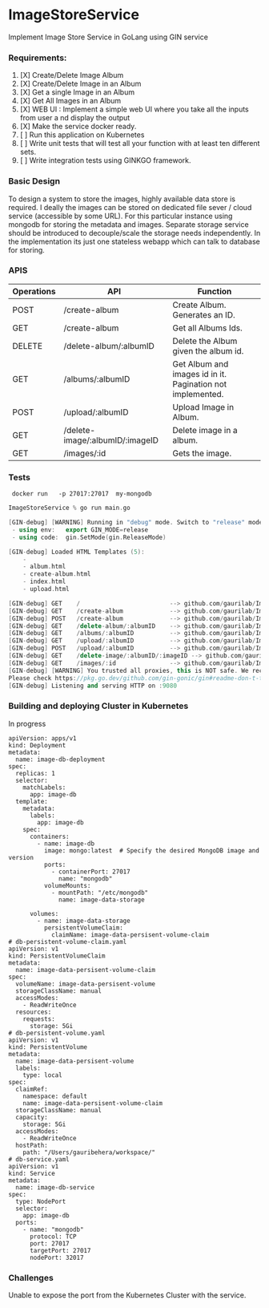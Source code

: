 # ImageStoreService

Implement Image Store Service in GoLang using GIN service

### Requirements:

1) [X] Create/Delete Image Album
2) [X] Create/Delete Image in an Album
3) [X] Get a single Image in an Album
4) [X] Get All Images in an Album
5) [X] WEB UI : Implement a simple web UI where you take all the inputs from user a nd display the output
6) [X] Make the service docker ready.
7) [ ] Run this application on Kubernetes
8) [ ] Write unit tests that will test all your function with at least ten different sets.
9) [ ] Write integration tests using GINKGO framework.

### Basic Design

 To design a system to store the images, highly available data store is required.  I deally  the images can be stored on dedicated file sever / cloud service (accessible by some URL). For this particular instance using mongodb for  storing the metadata and images.   Separate storage service  should be introduced to decouple/scale  the storage needs  independently.  In the implementation its just one stateless webapp which can talk to database for storing.

### APIS

| Operations | API                             | Function                                                   |
| ---------- | ------------------------------- | ---------------------------------------------------------- |
| POST       | /create-album                   | Create Album. Generates an ID.                             |
| GET        | /create-album                   | Get all Albums Ids.                                        |
| DELETE     | /delete-album/:albumID          | Delete the Album given the album id.                       |
| GET        | /albums/:albumID                | Get Album and images id in it. Pagination not implemented. |
| POST       | /upload/:albumID                | Upload Image in Album.                                     |
| GET        | /delete-image/:albumID/:imageID | Delete image in a album.                                   |
| GET        | /images/:id                     | Gets the image.                                            |

### Tests

```docker
 docker run   -p 27017:27017  my-mongodb
```

```cpp
ImageStoreService % go run main.go

[GIN-debug] [WARNING] Running in "debug" mode. Switch to "release" mode in production.
 - using env:	export GIN_MODE=release
 - using code:	gin.SetMode(gin.ReleaseMode)

[GIN-debug] Loaded HTML Templates (5):
	-
	- album.html
	- create-album.html
	- index.html
	- upload.html

[GIN-debug] GET    /                         --> github.com/gaurilab/ImageStoreService/api/handlers.RenderHomePage (3 handlers)
[GIN-debug] GET    /create-album             --> github.com/gaurilab/ImageStoreService/api/handlers.RenderCreateAlbumPage (3 handlers)
[GIN-debug] POST   /create-album             --> github.com/gaurilab/ImageStoreService/api/handlers.CreateAlbum (3 handlers)
[GIN-debug] GET    /delete-album/:albumID    --> github.com/gaurilab/ImageStoreService/api/handlers.DeleteAlbum (3 handlers)
[GIN-debug] GET    /albums/:albumID          --> github.com/gaurilab/ImageStoreService/api/handlers.GetAlbum (3 handlers)
[GIN-debug] GET    /upload/:albumID          --> github.com/gaurilab/ImageStoreService/api/handlers.RenderUploadImagePage (3 handlers)
[GIN-debug] POST   /upload/:albumID          --> github.com/gaurilab/ImageStoreService/api/handlers.UploadImage (3 handlers)
[GIN-debug] GET    /delete-image/:albumID/:imageID --> github.com/gaurilab/ImageStoreService/api/handlers.DeleteImage (3 handlers)
[GIN-debug] GET    /images/:id               --> github.com/gaurilab/ImageStoreService/api/handlers.RenderImage (3 handlers)
[GIN-debug] [WARNING] You trusted all proxies, this is NOT safe. We recommend you to set a value.
Please check https://pkg.go.dev/github.com/gin-gonic/gin#readme-don-t-trust-all-proxies for details.
[GIN-debug] Listening and serving HTTP on :9080
```

### Building and deploying  Cluster in Kubernetes


In progress 


```
apiVersion: apps/v1
kind: Deployment
metadata:
  name: image-db-deployment
spec:
  replicas: 1
  selector:
    matchLabels:
      app: image-db
  template:
    metadata:
      labels:
        app: image-db
    spec:
      containers:
        - name: image-db
          image: mongo:latest  # Specify the desired MongoDB image and version
          ports:
            - containerPort: 27017
              name: "mongodb"
          volumeMounts:
            - mountPath: "/etc/mongodb"
              name: image-data-storage

      volumes:
        - name: image-data-storage
          persistentVolumeClaim:
            claimName: image-data-persisent-volume-claim
# db-persistent-volume-claim.yaml
apiVersion: v1
kind: PersistentVolumeClaim
metadata:
  name: image-data-persisent-volume-claim
spec:
  volumeName: image-data-persisent-volume
  storageClassName: manual
  accessModes:
    - ReadWriteOnce
  resources:
    requests:
      storage: 5Gi
# db-persistent-volume.yaml
apiVersion: v1
kind: PersistentVolume
metadata:
  name: image-data-persisent-volume
  labels:
    type: local
spec:
  claimRef:
    namespace: default
    name: image-data-persisent-volume-claim
  storageClassName: manual
  capacity:
    storage: 5Gi
  accessModes:
    - ReadWriteOnce
  hostPath:
    path: "/Users/gauribehera/workspace/"
# db-service.yaml
apiVersion: v1
kind: Service
metadata:
  name: image-db-service
spec:
  type: NodePort
  selector:
    app: image-db
  ports:
    - name: "mongodb"
      protocol: TCP
      port: 27017
      targetPort: 27017
      nodePort: 32017
```



### Challenges


Unable to expose the port  from the Kubernetes Cluster with the service.
